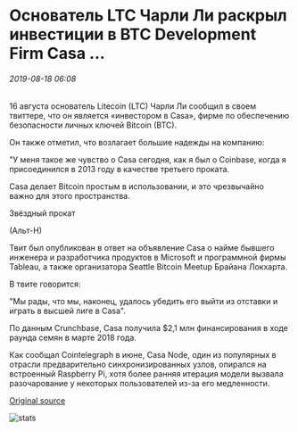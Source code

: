 # Основатель LTC Чарли Ли раскрыл инвестиции в BTC Development Firm Casa ...

###### 2019-08-18 06:08

16 августа основатель Litecoin (LTC) Чарли Ли сообщил в своем твиттере, что он является «инвестором в Casa», фирме по обеспечению безопасности личных ключей Bitcoin (BTC).

Он также отметил, что возлагает большие надежды на компанию:

"У меня такое же чувство о Casa сегодня, как я был о Coinbase, когда я присоединился в 2013 году в качестве третьего проката.

Casa делает Bitcoin простым в использовании, и это чрезвычайно важно для этого пространства.

Звёздный прокат

(Альт-Н)

Твит был опубликован в ответ на объявление Casa о найме бывшего инженера и разработчика продуктов в Microsoft и программной фирмы Tableau, а также организатора Seattle Bitcoin Meetup Брайана Локхарта.

В твите говорится:

"Мы рады, что мы, наконец, удалось убедить его выйти из отставки и играть в высшей лиге в Casa".

По данным Crunchbase, Casa получила $2,1 млн финансирования в ходе раунда семян в марте 2018 года.

Как сообщал Cointelegraph в июне, Casa Node, один из популярных в отрасли предварительно синхронизированных узлов, опирался на встроенный Raspberry Pi, хотя более ранняя итерация модели вызвала разочарование у некоторых пользователей из-за его медленности.

[Original source](https://cointelegraph.com/news/ltc-founder-charlie-lee-discloses-investment-in-btc-development-firm-casa)

![stats](https://c.statcounter.com/11760860/0/a89fa40b/1/ "stats")